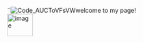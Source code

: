 ¨![Code_AUCToVFsVW](https://github.com/user-attachments/assets/17d09be2-7046-4214-873b-c9ce292239d3)welcome to my page!  
<img width="60" height="53" alt="image" src="https://github.com/user-attachments/assets/53eb3c21-69d1-4f61-9999-f77307bb4bc7" />

